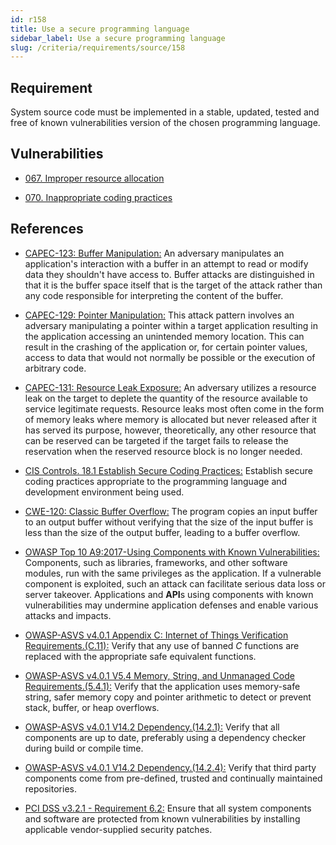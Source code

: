 ```yaml
---
id: r158
title: Use a secure programming language
sidebar_label: Use a secure programming language
slug: /criteria/requirements/source/158
---
```


## Requirement

System source code must be implemented
in a stable, updated, tested
and free of known vulnerabilities version
of the chosen programming language.

## Vulnerabilities

- [067. Improper resource allocation](/criteria/vulnerabilities/067)

- [070. Inappropriate coding practices](/criteria/vulnerabilities/070)

## References

- [CAPEC-123: Buffer Manipulation:](http://capec.mitre.org/data/definitions/123.html)
An adversary
manipulates an application's interaction
with a buffer in an attempt to read
or modify data they shouldn't have access to.
Buffer attacks
are distinguished in that
it is the buffer space itself
that is the target of the attack
rather than any code responsible
for interpreting the content of the buffer.

- [CAPEC-129: Pointer Manipulation:](http://capec.mitre.org/data/definitions/129.html)
This attack pattern
involves an adversary manipulating a pointer
within a target application
resulting in the application accessing
an unintended memory location.
This can result in the crashing of the application or,
for certain pointer values,
access to data that would not normally be possible
or the execution of arbitrary code.

- [CAPEC-131: Resource Leak Exposure:](http://capec.mitre.org/data/definitions/131.html)
An adversary utilizes a resource leak on the target
to deplete the quantity of the resource available
to service legitimate requests.
Resource leaks most often
come in the form of memory leaks
where memory is allocated
but never released after it has served its purpose,
however,
theoretically,
any other resource that can be reserved
can be targeted if the target fails
to release the reservation
when the reserved resource block is no longer needed.

- [CIS Controls. 18.1 Establish Secure Coding Practices:](https://www.cisecurity.org/controls/)
Establish secure coding practices
appropriate to the programming language
and development environment being used.

- [CWE-120: Classic Buffer Overflow:](https://cwe.mitre.org/data/definitions/120.html)
The program copies an input buffer
to an output buffer
without verifying that the size of the input buffer
is less than the size of the output buffer,
leading to a buffer overflow.

- [OWASP Top 10 A9:2017-Using Components with Known Vulnerabilities:](https://owasp.org/www-project-top-ten/OWASP_Top_Ten_2017/Top_10-2017_A9-Using_Components_with_Known_Vulnerabilities)
Components, such as libraries, frameworks,
and other software modules,
run with the same privileges as the application.
If a vulnerable component is exploited,
such an attack
can facilitate serious data loss
or server takeover.
Applications and **API**s
using components with known vulnerabilities
may undermine application defenses
and enable various attacks and impacts.

- [OWASP-ASVS v4.0.1 Appendix C: Internet of Things Verification Requirements.(C.11):](https://owasp.org/www-pdf-archive/OWASP_Application_Security_Verification_Standard_4.0-en.pdf)
Verify that any use of banned *C* functions
are replaced with the appropriate safe equivalent functions.

- [OWASP-ASVS v4.0.1 V5.4 Memory, String, and Unmanaged Code Requirements.(5.4.1):](https://owasp.org/www-pdf-archive/OWASP_Application_Security_Verification_Standard_4.0-en.pdf)
Verify that the application uses memory-safe string,
safer memory copy and pointer arithmetic
to detect or prevent stack, buffer,
or heap overflows.

- [OWASP-ASVS v4.0.1 V14.2 Dependency.(14.2.1):](https://owasp.org/www-pdf-archive/OWASP_Application_Security_Verification_Standard_4.0-en.pdf)
Verify that all components are up to date,
preferably using a dependency checker
during build or compile time.

- [OWASP-ASVS v4.0.1 V14.2 Dependency.(14.2.4):](https://owasp.org/www-pdf-archive/OWASP_Application_Security_Verification_Standard_4.0-en.pdf)
Verify that third party components
come from pre-defined, trusted
and continually maintained repositories.

- [PCI DSS v3.2.1 - Requirement 6.2:](https://www.pcisecuritystandards.org/documents/PCI_DSS_v3-2-1.pdf)
Ensure that all system components and software
are protected from known vulnerabilities
by installing applicable vendor-supplied security patches.
